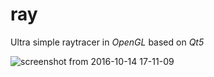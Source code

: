 # ray

Ultra simple raytracer in *OpenGL* based on *Qt5*

![screenshot from 2016-10-14 17-11-09](https://cloud.githubusercontent.com/assets/333780/19392493/3f93faf4-9231-11e6-95c1-2ae4c30ad437.png)
